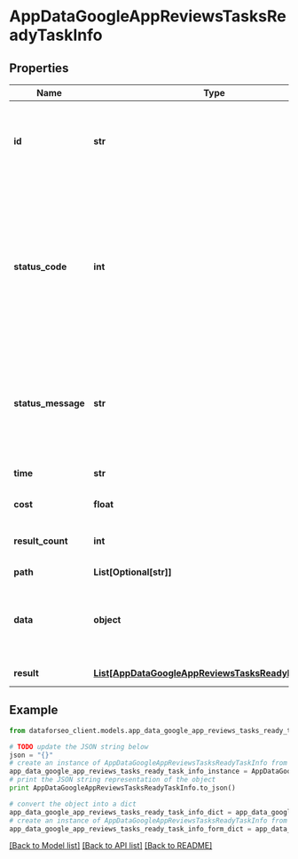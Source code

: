 # AppDataGoogleAppReviewsTasksReadyTaskInfo


## Properties

Name | Type | Description | Notes
------------ | ------------- | ------------- | -------------
**id** | **str** | task identifier unique task identifier in our system in the UUID format | [optional] 
**status_code** | **int** | status code of the task generated by DataForSEO, can be within the following range: 10000-60000 you can find the full list of the response codes here | [optional] 
**status_message** | **str** | informational message of the task you can find the full list of general informational messages here | [optional] 
**time** | **str** | execution time, seconds | [optional] 
**cost** | **float** | total tasks cost, USD | [optional] 
**result_count** | **int** | number of elements in the result array | [optional] 
**path** | **List[Optional[str]]** | URL path | [optional] 
**data** | **object** | contains the same parameters that you specified in the POST request | [optional] 
**result** | [**List[AppDataGoogleAppReviewsTasksReadyResultInfo]**](AppDataGoogleAppReviewsTasksReadyResultInfo.md) | array of results | [optional] 

## Example

```python
from dataforseo_client.models.app_data_google_app_reviews_tasks_ready_task_info import AppDataGoogleAppReviewsTasksReadyTaskInfo

# TODO update the JSON string below
json = "{}"
# create an instance of AppDataGoogleAppReviewsTasksReadyTaskInfo from a JSON string
app_data_google_app_reviews_tasks_ready_task_info_instance = AppDataGoogleAppReviewsTasksReadyTaskInfo.from_json(json)
# print the JSON string representation of the object
print AppDataGoogleAppReviewsTasksReadyTaskInfo.to_json()

# convert the object into a dict
app_data_google_app_reviews_tasks_ready_task_info_dict = app_data_google_app_reviews_tasks_ready_task_info_instance.to_dict()
# create an instance of AppDataGoogleAppReviewsTasksReadyTaskInfo from a dict
app_data_google_app_reviews_tasks_ready_task_info_form_dict = app_data_google_app_reviews_tasks_ready_task_info.from_dict(app_data_google_app_reviews_tasks_ready_task_info_dict)
```
[[Back to Model list]](../README.md#documentation-for-models) [[Back to API list]](../README.md#documentation-for-api-endpoints) [[Back to README]](../README.md)


